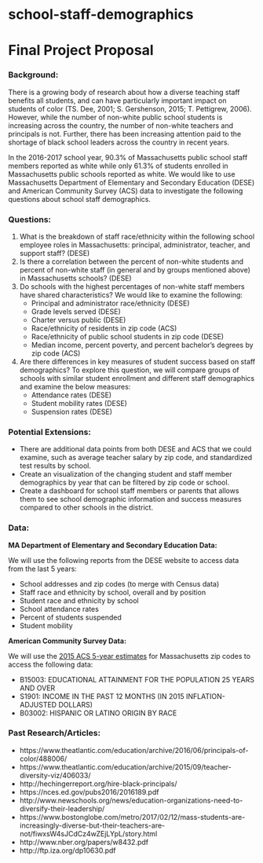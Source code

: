 # school-staff-demographics

<h1>Final Project Proposal</h1>

<h3>Background:</h3>

There is a growing body of research about how a diverse teaching staff benefits all students, and can have particularly important impact on students of color (TS. Dee, 2001; S. Gershenson, 2015; T. Pettigrew, 2006). However, while the number of non-white public school students is increasing across the country, the number of non-white teachers and principals is not. Further, there has been increasing attention paid to the shortage of black school leaders across the country in recent years.

In the 2016-2017 school year, 90.3% of Massachusetts public school staff members reported as white while only 61.3% of students enrolled in Massachusetts public schools reported as white. We would like to use Massachusetts Department of Elementary and Secondary Education (DESE) and American Community Survey (ACS) data to investigate the following questions about school staff demographics. 

<h3>Questions:</h3>

<ol>
<li>What is the breakdown of staff race/ethnicity within the following school employee roles in Massachusetts: principal, administrator, teacher, and support staff? (DESE)</li>
<li>Is there a correlation between the percent of non-white students and percent of non-white staff (in general and by groups mentioned above) in Massachusetts schools? (DESE)</li>
<li>Do schools with the highest percentages of non-white staff members have shared characteristics? We would like to examine the following:<ul></li>
<li>Principal and administrator race/ethnicity (DESE)</li>
<li>Grade levels served (DESE)</li>
<li>Charter versus public (DESE) </li>
<li>Race/ethnicity of residents in zip code (ACS)</li>
<li>Race/ethnicity of public school students in zip code (DESE)</li>
  <li>Median income, percent poverty, and percent bachelor’s degrees by zip code (ACS)</li></ul>
<li>Are there differences in key measures of student success based on staff demographics? To explore this question, we will compare groups of schools with similar student enrollment and different staff demographics and examine the below measures:<ul></li>
  <li>Attendance rates (DESE)</li>
  <li>Student mobility rates (DESE)</li>
  <li>Suspension rates (DESE)</li>
  </ul></ol>

<h3>Potential Extensions:</h3>
<ul>
<li>There are additional data points from both DESE and ACS that we could examine, such as average teacher salary by zip code, and standardized test results by school.</li>
<li>Create an visualization of the changing student and staff member demographics by year that can be filtered by zip code or school.</li>
<li>Create a dashboard for school staff members or parents that allows them to see school demographic information and success measures compared to other schools in the district.</li>
</ul>

<h3>Data:</h3>

<b>MA Department of Elementary and Secondary Education Data:</b>

We will use the following reports from the DESE website to access data from the last 5 years:
<ul>
  <li>School addresses and zip codes (to merge with Census data)</li>
<li>Staff race and ethnicity by school, overall and by position</li>
<li>Student race and ethnicity by school</li>
<li>School attendance rates</li>
<li>Percent of students suspended</li>
<li>Student mobility</li>
</ul>

<b>American Community Survey Data:</b>

We will use the <a href=https://www.census.gov/data/developers/data-sets/acs-5year.html target="_blank">
  2015 ACS 5-year estimates</a> for Massachusetts zip codes to access the following data:
<ul>
  <li>B15003: EDUCATIONAL ATTAINMENT FOR THE POPULATION 25 YEARS AND OVER</li>
  <li>S1901: INCOME IN THE PAST 12 MONTHS (IN 2015 INFLATION-ADJUSTED DOLLARS)</li>
  <li>B03002: HISPANIC OR LATINO ORIGIN BY RACE</li>
</ul>


<h3>Past Research/Articles:</h3>
<ul>
  <li>https://www.theatlantic.com/education/archive/2016/06/principals-of-color/488006/</li>
<li>https://www.theatlantic.com/education/archive/2015/09/teacher-diversity-viz/406033/</li>
<li>http://hechingerreport.org/hire-black-principals/</li>
<li>https://nces.ed.gov/pubs2016/2016189.pdf</li>
<li>http://www.newschools.org/news/education-organizations-need-to-diversify-their-leadership/</li>
<li>https://www.bostonglobe.com/metro/2017/02/12/mass-students-are-increasingly-diverse-but-their-teachers-are-not/fiwxsW4sJCdCz4wZEjLYpL/story.html</li>
<li>http://www.nber.org/papers/w8432.pdf</li>
<li>http://ftp.iza.org/dp10630.pdf</li>
</ul>

